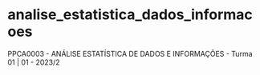 # analise_estatistica_dados_informacoes
PPCA0003 - ANÁLISE ESTATÍSTICA DE DADOS E INFORMAÇÕES - Turma 01 | 01 - 2023/2
